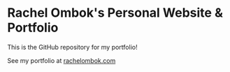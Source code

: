 # Rachel Ombok's Personal Website &amp; Portfolio

This is the GitHub repository for my portfolio!

See my portfolio at [rachelombok.com](https://rachelombok.com)

